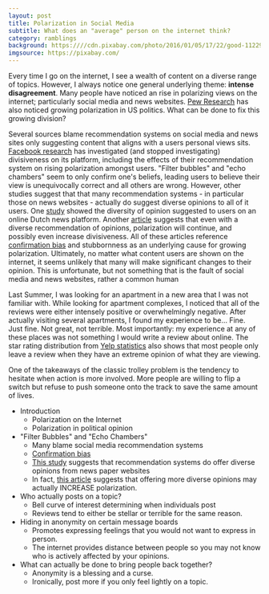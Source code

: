 ```yaml
---
layout: post
title: Polarization in Social Media
subtitle: What does an "average" person on the internet think?
category: ramblings
background: https:////cdn.pixabay.com/photo/2016/01/05/17/22/good-1122969_960_720.jpg
imgsource: https://pixabay.com/
---
```


Every time I go on the internet, I see a wealth of content on a diverse range of topics. However, I always notice one general underlying theme: **intense disagreement**. Many people have noticed an rise in polarizing views on the internet; particularly social media and news websites. [Pew Research](https://www.people-press.org/2014/06/12/political-polarization-in-the-american-public/) has also noticed growing polarization in US politics. What can be done to fix this growing division?

Several sources blame recommendation systems on social media and news sites only suggesting content that aligns with a users personal views sits. [Facebook research](https://www.wsj.com/articles/facebook-knows-it-encourages-division-top-executives-nixed-solutions-11590507499?mod=hp_lead_pos5) has investigated (and stopped investigating) divisiveness on its platform, including the effects of their recommendation system on rising polarization amongst users. "Filter bubbles" and "echo chambers" seem to only confirm one's beliefs, leading users to believe their view is unequivocally correct and all others are wrong. However, other studies suggest that that many recommendation systems - in particular those on news websites - actually do suggest diverse opinions to all of it users. One [study](https://www.tandfonline.com/doi/full/10.1080/1369118X.2018.1444076) showed the diversity of opinion suggested to users on an online Dutch news platform. Another [article](https://www.pnas.org/content/115/37/9216) suggests that even with a diverse recommendation of opinions, polarization will continue, and possibly even increase divisiveness. All of these articles reference [confirmation bias](https://www.psychologytoday.com/us/blog/science-choice/201504/what-is-confirmation-bias) and stubbornness as an underlying cause for growing polarization. Ultimately, no matter what content users are shown on the internet, it seems unlikely that many will make significant changes to their opinion. This is unfortunate, but not something that is the fault of social media and news websites, rather a common human 

Last Summer, I was looking for an apartment in a new area that I was not familiar with. While looking for apartment complexes, I noticed that all of the reviews were either intensely positive or overwhelmingly negative. After actually visiting several apartments, I found my experience to be... Fine. Just fine. Not great, not terrible. Most importantly: my experience at any of these places was not something I would write a review about online. The star rating distribution from [Yelp statistics](https://www.yelp-press.com/company/fast-facts/default.aspx) also shows that most people only leave a review when they have an extreme opinion of what they are viewing.

One of the takeaways of the classic trolley problem is the tendency to hesitate when action is more involved. More people are willing to flip a switch but refuse to push someone onto the track to save the same amount of lives.

- Introduction
  - Polarization on the Internet
  - Polarization in political opinion
- "Filter Bubbles" and "Echo Chambers"
  - Many blame social media recommendation systems
  - [Confirmation bias](https://www.psychologytoday.com/us/blog/science-choice/201504/what-is-confirmation-bias)
  - [This study](https://www.tandfonline.com/doi/full/10.1080/1369118X.2018.1444076) suggests that recommendation systems do offer diverse opinions from news paper websites
  - In fact, [this article](https://www.pnas.org/content/115/37/9216) suggests that offering more diverse opinions may actually INCREASE polarization.
- Who actually posts on a topic?
  - Bell curve of interest determining when individuals post
  - Reviews tend to either be stellar or terrible for the same reason.
- Hiding in anonymity on certain message boards
  - Promotes expressing feelings that you would not want to express in person.
  - The internet provides distance between people so you may not know who is actively affected by your opinions.
- What can actually be done to bring people back together?
  - Anonymity is a blessing and a curse.
  - Ironically, post more if you only feel lightly on a topic.